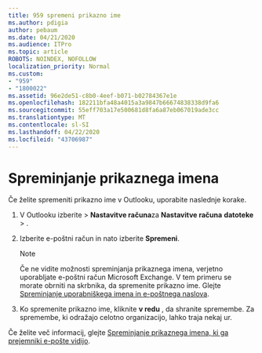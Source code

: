 ```yaml
---
title: 959 spremeni prikazno ime
ms.author: pdigia
author: pebaum
ms.date: 04/21/2020
ms.audience: ITPro
ms.topic: article
ROBOTS: NOINDEX, NOFOLLOW
localization_priority: Normal
ms.custom:
- "959"
- "1800022"
ms.assetid: 96e2de51-c8b0-4eef-b071-b02784367e1e
ms.openlocfilehash: 182211bfa48a4015a3a9847b66674838338d9fa6
ms.sourcegitcommit: 55eff703a17e500681d8fa6a87eb067019ade3cc
ms.translationtype: MT
ms.contentlocale: sl-SI
ms.lasthandoff: 04/22/2020
ms.locfileid: "43706987"
---
```

# <a name="change-your-display-name"></a>Spreminjanje prikaznega imena
  
Če želite spremeniti prikazno ime v Outlooku, uporabite naslednje korake.
  
1. V Outlooku izberite \> **Nastavitve računa**za **Nastavitve računa** **datoteke** \> .

2. Izberite e-poštni račun in nato izberite **Spremeni**.

    > [!NOTE]
    > Če ne vidite možnosti spreminjanja prikaznega imena, verjetno uporabljate e-poštni račun Microsoft Exchange. V tem primeru se morate obrniti na skrbnika, da spremenite prikazno ime. Glejte [Spreminjanje uporabniškega imena in e-poštnega naslova](https://docs.microsoft.com/office365/admin/add-users/change-a-user-name-and-email-address).
  
3. Ko spremenite prikazno ime, kliknite **v redu** , da shranite spremembe. Za spremembe, ki odražajo celotno organizacijo, lahko traja nekaj ur.

Če želite več informacij, glejte [Spreminjanje prikaznega imena, ki ga prejemniki e-pošte vidijo](https://support.office.com/article/2b53331a-ba2a-4803-88dc-ac9fe376c8a9.aspx).
  